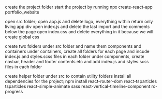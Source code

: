 create the project folder
start the project by running npx create-react-app portfolio_website

open src folder;
open app.js and delete logo, everything within return only living app div
open index.js and delete the last import and the comments below the page
open index.css and delete everything in it because we will create global css

create two folders under src folder and name them components and containers
under containers, create all folders for each page and incude index.js and styles.scss files in each folder
under components, create navbar, header and footer contents etc and add index.js and styles.scss files in each folder

create helper folder under src to  contain utility folders
install all dependencies for the project;
 npm install react-router-dom react-tsparticles tsparticles react-simple-animate sass react-vertical-timeline-component rc-progress